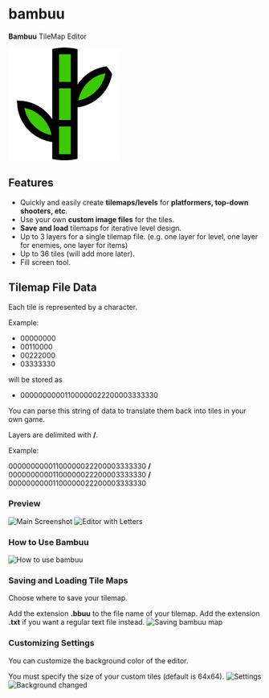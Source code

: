 # bambuu
**Bambuu** TileMap Editor

![icon](icon.png)

## Features
- Quickly and easily create **tilemaps/levels** for **platformers, top-down shooters, etc**.
- Use your own **custom image files** for the tiles.
- **Save and load** tilemaps for iterative level design. 
- Up to 3 layers for a single tilemap file. (e.g. one layer for level, one layer for enemies, one layer for items)
- Up to 36 tiles (will add more later).
- Fill screen tool.

## Tilemap File Data
Each tile is represented by a character.

Example:
- 00000000
- 00110000
- 00222000
- 03333330

will be stored as
- 00000000001100000022200003333330

You can parse this string of data to translate them back into tiles in your own game.

Layers are delimited with **/**. 

Example:

00000000001100000022200003333330 **/** 00000000001100000022200003333330 **/** 00000000001100000022200003333330

### Preview
![Main Screenshot](https://i.imgur.com/t40DbHc.png)
![Editor with Letters](https://i.imgur.com/hlc6vGy.png)


### How to Use Bambuu
![How to use bambuu](https://i.imgur.com/oMLTtGb.png)


### Saving and Loading Tile Maps
Choose where to save your tilemap.

Add the extension **.bbuu** to the file name of your tilemap. 
Add the extension **.txt** if you want a regular text file instead.
![Saving bambuu map](https://i.imgur.com/AemjwAb.png)


### Customizing Settings
You can customize the background color of the editor.

You must specify the size of your custom tiles (default is 64x64).
![Settings](https://i.imgur.com/cP4JXIy.png)
![Background changed](https://i.imgur.com/v6zvdwb.png)
